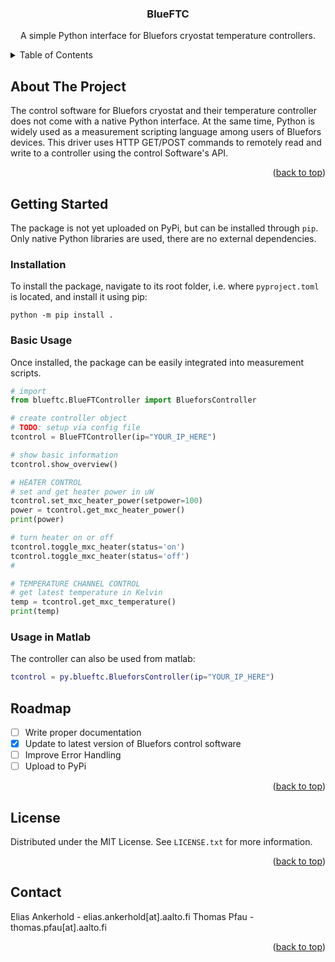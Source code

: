 <a name="readme-top"></a>

<div align="center">
  <h3 align="center">BlueFTC</h3>

  <p align="center">
    A simple Python interface for Bluefors cryostat temperature controllers.
  </p>
</div>

<!-- TABLE OF CONTENTS -->
<details>
  <summary>Table of Contents</summary>
  <ol>
    <li>
      <a href="#about-the-project">About The Project</a>
    </li>
    <li>
      <a href="#getting-started">Getting Started</a>
      <ul>
        <li><a href="#installation">Installation</a></li>
        <li><a href="#basic-usage">Basic Usage</a></li>
        <li><a href="#usage-in-matlab">Usage in Matlab</a></li>
      </ul>
    </li>
    <li><a href="#roadmap">Roadmap</a></li>
    <li><a href="#license">License</a></li>
    <li><a href="#contact">Contact</a></li>
  </ol>
</details>

<!-- ABOUT THE PROJECT -->

## About The Project

The control software for Bluefors cryostat and their temperature controller does not come with a native Python interface. At the same time, Python is widely used as a measurement scripting language among users of Bluefors devices. This driver uses HTTP GET/POST commands to remotely read and write to a controller using the control Software's API.

<p align="right">(<a href="#readme-top">back to top</a>)</p>

<!-- GETTING STARTED -->

## Getting Started

The package is not yet uploaded on PyPi, but can be installed through `pip`. Only native Python libraries are used, there are no external dependencies.

<!-- INSTALLATION -->

### Installation

To install the package, navigate to its root folder, i.e. where `pyproject.toml` is located, and install it using pip:

```shell
python -m pip install .
```

<!-- BASIC USAGE -->

### Basic Usage

Once installed, the package can be easily integrated into measurement scripts.

```python
# import
from blueftc.BlueFTController import BlueforsController

# create controller object
# TODO: setup via config file
tcontrol = BlueFTController(ip="YOUR_IP_HERE")

# show basic information
tcontrol.show_overview()

# HEATER CONTROL
# set and get heater power in uW
tcontrol.set_mxc_heater_power(setpower=100)
power = tcontrol.get_mxc_heater_power()
print(power)

# turn heater on or off
tcontrol.toggle_mxc_heater(status='on')
tcontrol.toggle_mxc_heater(status='off')
#

# TEMPERATURE CHANNEL CONTROL
# get latest temperature in Kelvin
temp = tcontrol.get_mxc_temperature()
print(temp)

```

<!-- USAGE IN MATLAB -->

### Usage in Matlab

The controller can also be used from matlab:

```matlab
tcontrol = py.blueftc.BlueforsController(ip="YOUR_IP_HERE")
```

<!-- ROADMAP -->

## Roadmap

- [ ] Write proper documentation
- [x] Update to latest version of Bluefors control software
- [ ] Improve Error Handling
- [ ] Upload to PyPi

<p align="right">(<a href="#readme-top">back to top</a>)</p>

<!-- LICENSE -->

## License

Distributed under the MIT License. See `LICENSE.txt` for more information.

<p align="right">(<a href="#readme-top">back to top</a>)</p>

<!-- CONTACT -->

## Contact

Elias Ankerhold - elias.ankerhold[at].aalto.fi
Thomas Pfau - thomas.pfau[at].aalto.fi

<p align="right">(<a href="#readme-top">back to top</a>)</p>
